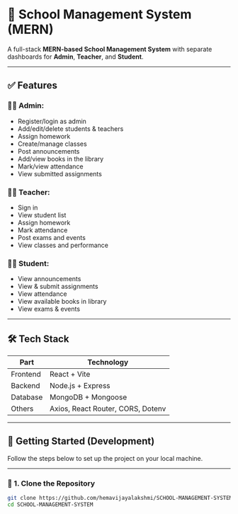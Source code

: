 # 🏫 School Management System (MERN)

A full-stack **MERN-based School Management System** with separate dashboards for **Admin**, **Teacher**, and **Student**.

---

## ✅ Features

### 👨‍🏫 Admin:
- Register/login as admin
- Add/edit/delete students & teachers
- Assign homework
- Create/manage classes
- Post announcements
- Add/view books in the library
- Mark/view attendance
- View submitted assignments

### 👩‍🏫 Teacher:
- Sign in
- View student list
- Assign homework
- Mark attendance
- Post exams and events
- View classes and performance

### 👨‍🎓 Student:
- View announcements
- View & submit assignments
- View attendance
- View available books in library
- View exams & events

---

## 🛠 Tech Stack

| Part       | Technology                 |
|------------|----------------------------|
| Frontend   | React + Vite               |
| Backend    | Node.js + Express          |
| Database   | MongoDB + Mongoose         |
| Others     | Axios, React Router, CORS, Dotenv |

---

## 🚀 Getting Started (Development)

Follow the steps below to set up the project on your local machine.

---

### 📁 1. Clone the Repository

```bash
git clone https://github.com/hemavijayalakshmi/SCHOOL-MANAGEMENT-SYSTEM.git
cd SCHOOL-MANAGEMENT-SYSTEM
